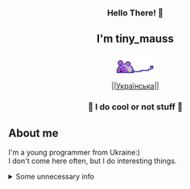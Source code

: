 
<div align="center">
    <h3>Hello There! 👋</h3>
    <h2>I'm tiny_mauss</h2>
    <p align="center">
        <a href="https://www.youtube.com/watch?v=xvFZjo5PgG0">
            <img src="mauss.webp" width="75"/>
        </a>
    </p>
    <p align="center">
        ||<a href="https://github.com/eust-w/eust-w/blob/main/README-UA.md"><span>Українська</span></a>||
    </p>
</div>
<div>
    <h3 align=center>👾 I do cool or not stuff 👾</h3>
    <h2>About me</h2>
    <p>
I'm a young programmer from Ukraine:)<br>
I don't come here often, but I do interesting things.
	</p>
<details>
<summary>Some unnecessary info</summary>
Memories:<br>
	[ERROR: Encrypted data\>]<br>
These memories warm my heart like nothing else<br>

Fears:<br>
Thalassophobia.<br>


Hopes:
To survive.
<details>   
  
   <table align="center">
        <tr>
            <td><a href="https://github.com/inhat-d/OneOne">OneOne-AI</a> - Speek to OneOne, from Infinite Train series</td>
            <td><a href="https://github.com/inhat-d/RaspMessage">RaspMessage</a> - (Was a private) website to cheet on lessons</td>
        </tr>
        <tr>
            <td><a href="https://github.com/inhat-d/animation">animation</a> - Just a simple screen saver animation, nothing bigger</td>
            <td><a href="https://github.com/inhat-d/MyNameIs-ARDUINO">My Name Is</a> - Arduino program, to display lyrics from Eminem's song</td>
        </tr>
    </table>
</div>
